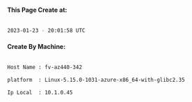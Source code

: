 
   
#### This Page Create at:

```bash

2023-01-23 - 20:01:58 UTC

```

#### Create By Machine:

```bash

Host Name : fv-az440-342

platform  : Linux-5.15.0-1031-azure-x86_64-with-glibc2.35

Ip Local  : 10.1.0.45

```

